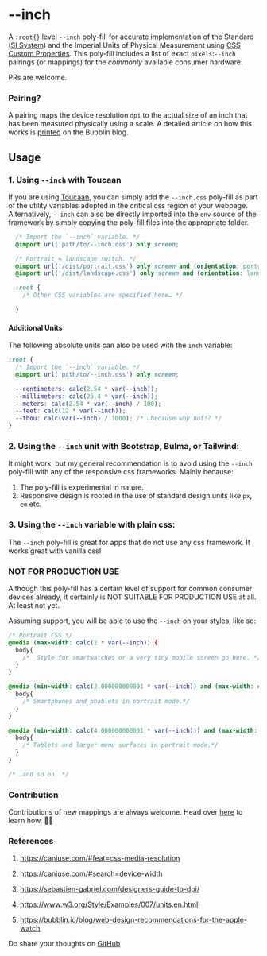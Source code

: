 # --inch
A `:root{}` level `--inch` poly-fill for accurate implementation of the Standard ([SI System](https://en.wikipedia.org/wiki/International_System_of_Units)) and the Imperial Units of Physical Measurement using [CSS Custom Properties](https://developer.mozilla.org/en-US/docs/Web/CSS/CSS_Variables). This poly-fill includes a list of exact `pixels`:`--inch` pairings (or mappings) for the _commonly_ available consumer hardware.

PRs are welcome.

### Pairing?
A pairing maps the device resolution `dpi` to the actual size of an inch that has been measured physically using a scale. A detailed article on how this works is [printed](https://bubblin.io/blog/inch) on the Bubblin blog.


## Usage

### 1. Using `--inch` with Toucaan 
If you are using [Toucaan](https://toucaan.com), you can simply add the `--inch.css` poly-fill as part of the utility variables adopted in the critical css region of your webpage. Alternatively, `--inch` can also be directly imported into the `env` source of the framework by simply copying the poly-fill files into the appropriate folder.

```css
  /* Import the `--inch` variable. */
  @import url('path/to/--inch.css') only screen;

  /* Portrait ⇋ landscape switch. */
  @import url('/dist/portrait.css') only screen and (orientation: portrait);
  @import url('/dist/landscape.css') only screen and (orientation: landscape);

  :root {
    /* Other CSS variables are specified here… */

  }
```

#### Additional Units

The following absolute units can also be used with the `inch` variable:

```css
:root {
  /* Import the `--inch` variable. */
  @import url('path/to/--inch.css') only screen;

  --centimeters: calc(2.54 * var(--inch));
  --millimeters: calc(25.4 * var(--inch));
  --meters: calc(2.54 * var(--inch) / 100);
  --feet: calc(12 * var(--inch));
  --thou: calc(var(--inch) / 1000); /* …because why not!? */
}
```

### 2. Using the `--inch` unit with Bootstrap, Bulma, or Tailwind:

It might work, but my general recommendation is to avoid using the `--inch` poly-fill with any of the responsive css frameworks. Mainly because:

1. The poly-fill is experimental in nature.
2. Responsive design is rooted in the use of standard design units like `px`, `em` etc.

### 3. Using the `--inch` variable with plain css:
The `--inch` poly-fill is great for apps that do not use any css framework. It works great with vanilla css!

### NOT FOR PRODUCTION USE
Although this poly-fill has a certain level of support for common consumer devices already, it certainly is NOT SUITABLE FOR PRODUCTION USE at all. At least not yet.

Assuming support, you will be able to use the `--inch` on your styles, like so:

```css
/* Portrait CSS */
@media (max-width: calc(2 * var(--inch)) {
  body{
    /*  Style for smartwatches or a very tiny mobile screen go here. */
  }
}

@media (min-width: calc(2.000000000001 * var(--inch)) and (max-width: calc(4 * var(--inch))) {
  body{
    /* Smartphones and phablets in portrait mode.*/
  }
}

@media (min-width: calc(4.000000000001 * var(--inch))) and (max-width: calc(8 * var(--inch))) {
  body{
    /* Tablets and larger menu surfaces in portrait mode.*/
  }
}

/* …and so on. */

```

### Contribution

Contributions of new mappings are always welcome. Head over [here](https://github.com/Toucaan/--inch/blob/master/CONTRIBUTING.md) to learn how. 🙏🏻

### References

1. https://caniuse.com/#feat=css-media-resolution

2. https://caniuse.com/#search=device-width

3. https://sebastien-gabriel.com/designers-guide-to-dpi/

4. https://www.w3.org/Style/Examples/007/units.en.html

5. https://bubblin.io/blog/web-design-recommendations-for-the-apple-watch

Do share your thoughts on [GitHub](https://github.com/Toucaan/--inch/discussions)